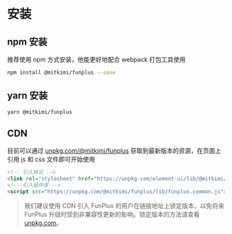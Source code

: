 # 安装

## npm 安装

推荐使用 npm 方式安装，他能更好地配合 webpack 打包工具使用

```bash
npm install @mitkimi/funplus --save
```

## yarn 安装

```bash
yarn @mitkimi/funplus
```

## CDN
目前可以通过 [unpkg.com/@mitkimi/funplus](https://unpkg.com/@mitkimi/funplus) 获取到最新版本的资源，在页面上引用 js 和 css 文件即可开始使用

```html
<!-- 引入样式 -->
<link rel="stylesheet" href="https://unpkg.com/element-ui/lib/@mitkimi/funplus.css">
<!-- 引入组件库 -->
<script src="https://unpkg.com/@mitkimi/funplus/lib/funplus.common.js"></script>
```

> 我们建议使用 CDN 引入 FunPlus 的用户在链接地址上锁定版本，以免将来 FunPlus 升级时受到非兼容性更新的影响。锁定版本的方法请查看 [unpkg.com](https://unpkg.com/)。